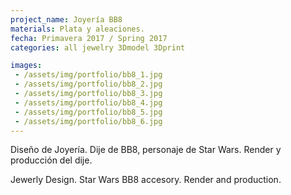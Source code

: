 ```yaml
---
project_name: Joyería BB8
materials: Plata y aleaciones.
fecha: Primavera 2017 / Spring 2017
categories: all jewelry 3Dmodel 3Dprint

images:
 - /assets/img/portfolio/bb8_1.jpg
 - /assets/img/portfolio/bb8_2.jpg
 - /assets/img/portfolio/bb8_3.jpg
 - /assets/img/portfolio/bb8_4.jpg
 - /assets/img/portfolio/bb8_5.jpg
 - /assets/img/portfolio/bb8_6.jpg
---
```

Diseño de Joyería. Dije de BB8, personaje de Star Wars. Render y producción del dije.


Jewerly Design. Star Wars BB8 accesory. Render and production.
